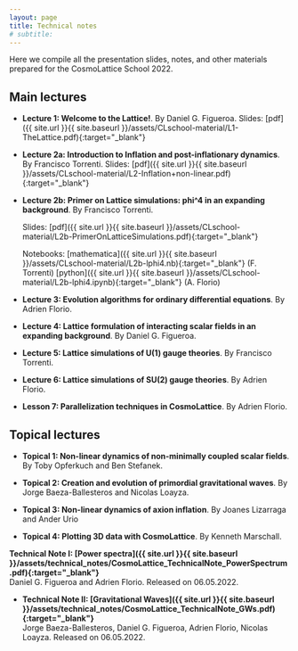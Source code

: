 ```yaml
---
layout: page
title: Technical notes
# subtitle:
---
```


Here we compile all the presentation slides, notes, and other materials prepared for the CosmoLattice School 2022.

## Main lectures

- **Lecture 1: Welcome to the Lattice!**. By Daniel G. Figueroa.
   Slides: [pdf]({{ site.url }}{{ site.baseurl }}/assets/CLschool-material/L1-TheLattice.pdf){:target="_blank"}   

- **Lecture 2a: Introduction to Inflation and post-inflationary dynamics**. By Francisco Torrenti.
   Slides: [pdf]({{ site.url }}{{ site.baseurl }}/assets/CLschool-material/L2-Inflation+non-linear.pdf){:target="_blank"}   

- **Lecture 2b: Primer on Lattice simulations: phi^4 in an expanding background**. By Francisco Torrenti.
   
   Slides: [pdf]({{ site.url }}{{ site.baseurl }}/assets/CLschool-material/L2b-PrimerOnLatticeSimulations.pdf){:target="_blank"}
   
   Notebooks: [mathematica]({{ site.url }}{{ site.baseurl }}/assets/CLschool-material/L2b-lphi4.nb){:target="_blank"} (F. Torrenti)
    	      [python]({{ site.url }}{{ site.baseurl }}/assets/CLschool-material/L2b-lphi4.ipynb){:target="_blank"} (A. Florio)

- **Lecture 3: Evolution algorithms for ordinary differential equations**. By Adrien Florio.

- **Lecture 4: Lattice formulation of interacting scalar fields in an expanding background**. By Daniel G. Figueroa.

- **Lecture 5: Lattice simulations of U(1) gauge theories**. By Francisco Torrenti.

- **Lecture 6: Lattice simulations of SU(2) gauge theories**. By Adrien Florio.

- **Lesson 7: Parallelization techniques in CosmoLattice**. By Adrien Florio.

## Topical lectures

- **Topical 1: Non-linear dynamics of non-minimally coupled scalar fields**. By Toby Opferkuch and Ben Stefanek.

- **Topical 2: Creation and evolution of primordial gravitational waves**. By Jorge Baeza-Ballesteros and Nicolas Loayza.

- **Topical 3: Non-linear dynamics of axion inflation**. By Joanes Lizarraga and Ander Urio

- **Topical 4: Plotting 3D data with CosmoLattice**. By Kenneth Marschall.

**Technical Note I: [Power spectra]({{ site.url }}{{ site.baseurl }}/assets/technical_notes/CosmoLattice_TechnicalNote_PowerSpectrum.pdf){:target="_blank"}**<br>
  Daniel G. Figueroa and Adrien Florio. Released on 06.05.2022.

- **Technical Note II: [Gravitational Waves]({{ site.url }}{{ site.baseurl }}/assets/technical_notes/CosmoLattice_TechnicalNote_GWs.pdf){:target="_blank"}**<br>
  Jorge Baeza-Ballesteros, Daniel G. Figueroa, Adrien Florio, Nicolas Loayza. Released on 06.05.2022.